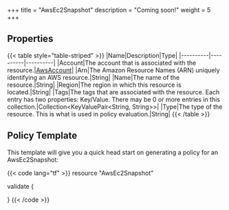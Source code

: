 +++
title = "AwsEc2Snapshot"
description = "Coming soon!"
weight = 5
+++



## Properties
{{< table style="table-striped" >}}
|Name|Description|Type|
|----------|----------|----------|
|Account|The account that is associated with the resource.|[AwsAccount](/docs/aws/resources/awsaccount/)|
|Arn|The Amazon Resource Names (ARN) uniquely identifying an AWS resource.|String|
|Name|The name of the resource.|String|
|Region|The region in which this resource is located.|String|
|Tags|The tags that are associated with the resource. Each entry has two properties: Key/Value. There may be 0 or more entries in this collection.|Collection\<KeyValuePair<String, String>>|
|Type|The type of the resource. This is what is used in policy evaluation.|String|
{{< /table >}}

## Policy Template
This template will give you a quick head start on generating a policy for an AwsEc2Snapshot:

{{< code lang="tf" >}}
resource "AwsEc2Snapshot"

validate {

}
{{< /code >}}
